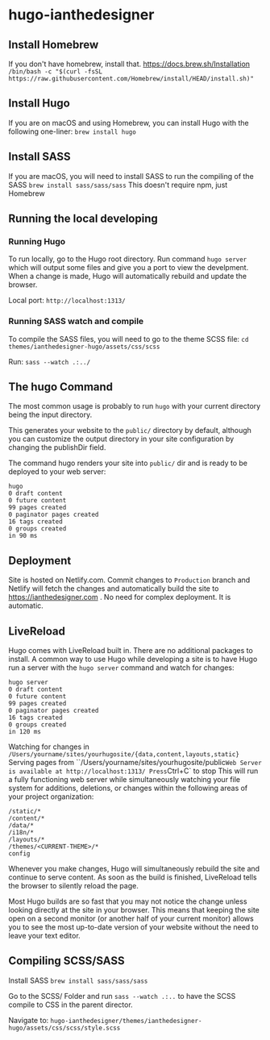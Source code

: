 # hugo-ianthedesigner

## Install Homebrew
If you don't have homebrew, install that. 
https://docs.brew.sh/Installation
```/bin/bash -c "$(curl -fsSL https://raw.githubusercontent.com/Homebrew/install/HEAD/install.sh)"```

## Install Hugo
If you are on macOS and using Homebrew, you can install Hugo with the following one-liner:
```brew install hugo```

## Install SASS
If you are macOS, you will need to install SASS to run the compiling of the SASS
```brew install sass/sass/sass```
This doesn't require npm, just Homebrew


## Running the local developing

### Running Hugo
To run locally, go to the Hugo root directory. Run command `hugo server` which will output some files and give you a port to view the develpment. When a change is made, Hugo will automatically rebuild and update the browser.

Local port: `http://localhost:1313/`

### Running SASS watch and compile
To compile the SASS files, you will need to go to the theme SCSS file:
```cd themes/ianthedesigner-hugo/assets/css/scss```

Run: 
```sass --watch .:../```

## The hugo Command
The most common usage is probably to run `hugo` with your current directory being the input directory.

This generates your website to the `public/` directory by default, although you can customize the output directory in your site configuration by changing the publishDir field.

The command hugo renders your site into `public/` dir and is ready to be deployed to your web server:

```
hugo
0 draft content
0 future content
99 pages created
0 paginator pages created
16 tags created
0 groups created
in 90 ms
```


## Deployment
Site is hosted on Netlify.com. Commit changes to `Production` branch and Netlify will fetch the changes and automatically build the site to https://ianthedesigner.com . No need for complex deployment. It is automatic.


## LiveReload
Hugo comes with LiveReload built in. There are no additional packages to install. A common way to use Hugo while developing a site is to have Hugo run a server with the `hugo server` command and watch for changes:

```
hugo server
0 draft content
0 future content
99 pages created
0 paginator pages created
16 tags created
0 groups created
in 120 ms
```

Watching for changes in ``/Users/yourname/sites/yourhugosite/{data,content,layouts,static}``
Serving pages from ``/Users/yourname/sites/yourhugosite/public`
Web Server is available at http://localhost:1313/
Press `Ctrl+C` to stop
This will run a fully functioning web server while simultaneously watching your file system for additions, deletions, or changes within the following areas of your project organization:

```
/static/*
/content/*
/data/*
/i18n/*
/layouts/*
/themes/<CURRENT-THEME>/*
config
```

Whenever you make changes, Hugo will simultaneously rebuild the site and continue to serve content. As soon as the build is finished, LiveReload tells the browser to silently reload the page.

Most Hugo builds are so fast that you may not notice the change unless looking directly at the site in your browser. This means that keeping the site open on a second monitor (or another half of your current monitor) allows you to see the most up-to-date version of your website without the need to leave your text editor.


## Compiling SCSS/SASS
Install SASS
`brew install sass/sass/sass`

Go to the SCSS/ Folder and run `sass --watch .:..` to have the SCSS compile to CSS in the parent director.

Navigate to: `hugo-ianthedesigner/themes/ianthedesigner-hugo/assets/css/scss/style.scss`
